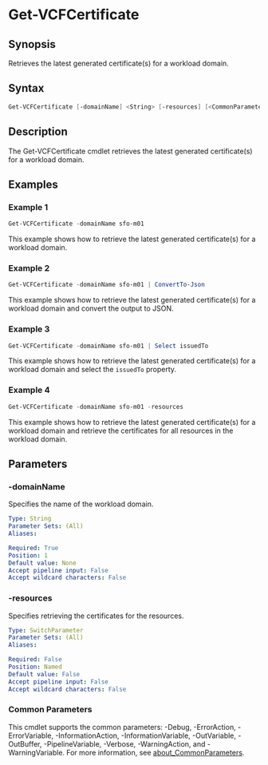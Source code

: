 # Get-VCFCertificate

## Synopsis

Retrieves the latest generated certificate(s) for a workload domain.

## Syntax

```powershell
Get-VCFCertificate [-domainName] <String> [-resources] [<CommonParameters>]
```

## Description

The Get-VCFCertificate cmdlet retrieves the latest generated certificate(s) for a workload domain.

## Examples

### Example 1

```powershell
Get-VCFCertificate -domainName sfo-m01
```

This example shows how to retrieve the latest generated certificate(s) for a workload domain.

### Example 2

```powershell
Get-VCFCertificate -domainName sfo-m01 | ConvertTo-Json
```

This example shows how to retrieve the latest generated certificate(s) for a workload domain and convert the output to JSON.

### Example 3

```powershell
Get-VCFCertificate -domainName sfo-m01 | Select issuedTo
```

This example shows how to retrieve the latest generated certificate(s) for a workload domain and select the `issuedTo` property.

### Example 4

```powershell
Get-VCFCertificate -domainName sfo-m01 -resources
```

This example shows how to retrieve the latest generated certificate(s) for a workload domain and retrieve the certificates for all resources in the workload domain.

## Parameters

### -domainName

Specifies the name of the workload domain.

```yaml
Type: String
Parameter Sets: (All)
Aliases:

Required: True
Position: 1
Default value: None
Accept pipeline input: False
Accept wildcard characters: False
```

### -resources

Specifies retrieving the certificates for the resources.

```yaml
Type: SwitchParameter
Parameter Sets: (All)
Aliases:

Required: False
Position: Named
Default value: False
Accept pipeline input: False
Accept wildcard characters: False
```

### Common Parameters

This cmdlet supports the common parameters: -Debug, -ErrorAction, -ErrorVariable, -InformationAction, -InformationVariable, -OutVariable, -OutBuffer, -PipelineVariable, -Verbose, -WarningAction, and -WarningVariable. For more information, see [about_CommonParameters](http://go.microsoft.com/fwlink/?LinkID=113216).
